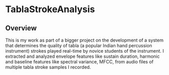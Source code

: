 # TablaStrokeAnalysis

## Overview
This is my work as part of a bigger project on the development of a system that determines the quality of tabla (a popular Indian hand percussion instrument) strokes played real-time by novice students of the instrument. 
I extracted and analyzed envelope features like sustain duration, harmonic and baseline features like spectral variance, MFCC, from audio files of multiple tabla stroke samples I recorded.
